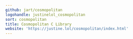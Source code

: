 ```yaml
---
github: jart/cosmopolitan
logohandle: justinelol_cosmopolitan
sort: cosmopolitan
title: Cosmopolitan C Library
website: 'https://justine.lol/cosmopolitan/index.html'
---
```

